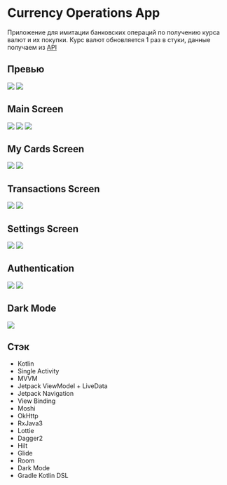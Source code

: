 # Currency Operations App
Приложение для имитации банковских операций по получению курса валют и их покупки. Курс валют обновляется 1 раз в стуки, данные получаем из [API](https://github.com/fawazahmed0/currency-api) 

## Превью
<p align="left">
<img src="data/main_first.gif" />
<img src="data/main_second.gif" />
</p>

## Main Screen
<p align="left">
 <img src="data/main_retry.png" />
 <img src="data/main_progress.png" />
<img src="data/main.jpg" />
</p>

## My Cards Screen
<p align="left">
<img src="data/my_cards_us.jpg" />
<img src="data/my_cards_pond.jpg" />
</p>

## Transactions Screen
<p align="left">
<img src="data/transactions_empty.jpg" />
<img src="data/transactions_full.jpg" />
</p>

## Settings Screen
<p align="left">
<img src="data/settings.jpg" />
<img src="data/settings_default.jpg" />
</p>

## Authentication
<p align="left">
<img src="data/authenrication_progress.png" />
<img src="data/authentication_done.png" />
</p>

## Dark Mode
<p align="left">
<img src="data/dark_mode.gif" />
</p>

## Стэк
- Kotlin
- Single Activity
- MVVM
- Jetpack ViewModel + LiveData
- Jetpack Navigation
- View Binding
- Moshi
- OkHttp
- RxJava3
- Lottie
- Dagger2
- Hilt
- Glide
- Room
- Dark Mode
- Gradle Kotlin DSL

